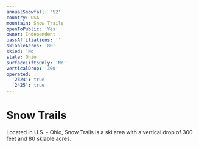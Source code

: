 ```yaml
---
annualSnowfall: '52'
country: USA
mountain: Snow Trails
openToPublic: 'Yes'
owner: Independent
passAffiliations: ''
skiableAcres: '80'
skied: 'No'
state: Ohio
surfaceLiftsOnly: 'No'
verticalDrop: '300'
operated:
  '2324': true
  '2425': true
---
```



# Snow Trails

Located in U.S. - Ohio, Snow Trails is a ski area with a vertical drop of 300 feet and 80 skiable acres.
